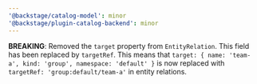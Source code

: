 ```yaml
---
'@backstage/catalog-model': minor
'@backstage/plugin-catalog-backend': minor
---
```


**BREAKING**: Removed the `target` property from `EntityRelation`. This field has been replaced by `targetRef`.
This means that `target: { name: 'team-a', kind: 'group', namespace: 'default' }` is now replaced with `targetRef: 'group:default/team-a'` in entity relations.
